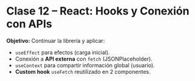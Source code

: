 # Clase 12 – React: Hooks y Conexión con APIs

**Objetivo:** Continuar la librería y aplicar:
- `useEffect` para efectos (carga inicial).
- Conexión a **API externa** con `fetch` (JSONPlaceholder).
- `useContext` para compartir información global (usuario).
- **Custom hook** `useFetch` reutilizado en 2 componentes.